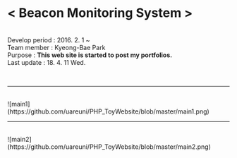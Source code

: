 <b><h1>< Beacon Monitoring System ></h1></b> 
<br/>
Develop period : 2016. 2. 1 ~  <br />
Team member : Kyeong-Bae Park  <br />
Purpose : <b> This web site is started to post my portfolios. </b> <br />
Last update : 18. 4. 11 Wed. <br />

<br/>

<hr /><br />
![main1](https://github.com/uareuni/PHP_ToyWebsite/blob/master/main1.png)

<hr /><br />
![main2](https://github.com/uareuni/PHP_ToyWebsite/blob/master/main2.png)
